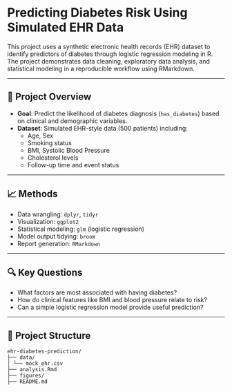 # Predicting Diabetes Risk Using Simulated EHR Data

This project uses a synthetic electronic health records (EHR) dataset to identify predictors of diabetes through logistic regression modeling in R. The project demonstrates data cleaning, exploratory data analysis, and statistical modeling in a reproducible workflow using RMarkdown.

---

## 🧪 Project Overview

- **Goal**: Predict the likelihood of diabetes diagnosis (`has_diabetes`) based on clinical and demographic variables.
- **Dataset**: Simulated EHR-style data (500 patients) including:
  - Age, Sex
  - Smoking status
  - BMI, Systolic Blood Pressure
  - Cholesterol levels
  - Follow-up time and event status

---

## 📈 Methods

- Data wrangling: `dplyr`, `tidyr`
- Visualization: `ggplot2`
- Statistical modeling: `glm` (logistic regression)
- Model output tidying: `broom`
- Report generation: `RMarkdown`

---

## 🔍 Key Questions

- What factors are most associated with having diabetes?
- How do clinical features like BMI and blood pressure relate to risk?
- Can a simple logistic regression model provide useful prediction?

---

## 📁 Project Structure

```
ehr-diabetes-prediction/
├── data/
│ └── mock_ehr.csv
├── analysis.Rmd
├── figures/
├── README.md
```
